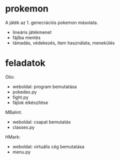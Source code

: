 # prokemon

A játék az 1. genecrációs pokemon másolata.
 - lineáris játékmenet
 - fájlba mentés
 - támadás, védekezés, item használata, menekülés

# feladatok
Olio:
 - weboldal: program bemutatása
 - pokedex.py
 - fight.py
 - fájlok elkészítése

MBalint:
 - weboldal: csapat bemutatás
 - classes.py

HMark:
 - weboldal: virtuális cég bemutatása
 - menu.py
